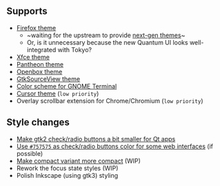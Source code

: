## Supports

- [Firefox theme](../../issues/78)
  - ~waiting for the upstream to provide [next-gen themes](https://blog.mozilla.org/addons/2017/02/24/improving-themes-in-firefox/)~
  - Or, is it unnecessary because the new Quantum UI looks well-integrated with Tokyo?
- [Xfce theme](../../issues/60)
- [Pantheon theme](../../issues/69)
- [Openbox theme](../../issues/254)
- [GtkSourceView theme](../../issues/150)
- [Color scheme for GNOME Terminal](../../issues/157)
- [Cursor theme](../../issues/156) (`low priority`)
- Overlay scrollbar extension for Chrome/Chromium (`low priority`)

## Style changes

- [Make gtk2 check/radio buttons a bit smaller for Qt apps](../../issues/106)
- [Use `#757575` as check/radio buttons color for some web interfaces](../../issues/123) (if possible)
- [Make compact variant more compact](../../issues/79) (WIP)
- Rework the focus state styles (WIP)
- Polish Inkscape (using gtk3) styling
